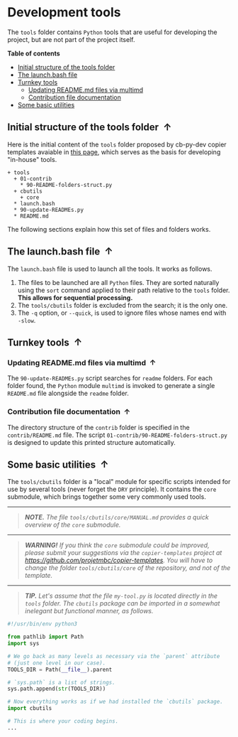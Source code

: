 <!----------------------------------------------------------------
  -- File created by the ''multimd'' project, version 1.0.0.    --
  --                                                            --
  -- ''multimd'', soon to be available on PyPI, is developed at --
  -- https://github.com/bc-tools/for-dev/tree/main/multimd      --
  ---------------------------------------------------------------->


Development tools
=================

The `tools` folder contains `Python` tools that are useful for developing the project, but are not part of the project itself.

**Table of contents**

<a id="MULTIMD-GO-BACK-TO-TOC"></a>
- [Initial structure of the tools folder](#MULTIMD-TOC-ANCHOR-0)
- [The launch.bash file](#MULTIMD-TOC-ANCHOR-1)
- [Turnkey tools](#MULTIMD-TOC-ANCHOR-2)
    - [Updating README.md files via multimd](#MULTIMD-TOC-ANCHOR-3)
    - [Contribution file documentation](#MULTIMD-TOC-ANCHOR-4)
- [Some basic utilities](#MULTIMD-TOC-ANCHOR-5)

<a id="MULTIMD-TOC-ANCHOR-0"></a>
Initial structure of the tools folder <a href="#MULTIMD-GO-BACK-TO-TOC" style="text-decoration: none;"><span style="margin-left: 0.25em; font-weight: bold; position: relative; top: -.5pt;">&#x2191;</span></a>
-------------------------------------

Here is the initial content of the `tools` folder proposed by cb-py-dev copier templates avaiable in [this page](https://github.com/projetmbc/copier-templates/tree/main/cb-py-dev), which serves as the basis for developing "in-house" tools.

~~~
+ tools
  + 01-contrib
    * 90-README-folders-struct.py
  + cbutils
    + core
  * launch.bash
  * 90-update-READMEs.py
  * README.md
~~~

The following sections explain how this set of files and folders works.

<a id="MULTIMD-TOC-ANCHOR-1"></a>
The launch.bash file <a href="#MULTIMD-GO-BACK-TO-TOC" style="text-decoration: none;"><span style="margin-left: 0.25em; font-weight: bold; position: relative; top: -.5pt;">&#x2191;</span></a>
--------------------

The `launch.bash` file is used to launch all the tools. It works as follows.

1. The files to be launched are all `Python` files. They are sorted naturally using the `sort` command applied to their path relative to the `tools` folder. **This allows for sequential processing.**
2. The `tools/cbutils` folder is excluded from the search; it is the only one.
3. The `-q` option, or `--quick`, is used to ignore files whose names end with `-slow`.

<a id="MULTIMD-TOC-ANCHOR-2"></a>
Turnkey tools <a href="#MULTIMD-GO-BACK-TO-TOC" style="text-decoration: none;"><span style="margin-left: 0.25em; font-weight: bold; position: relative; top: -.5pt;">&#x2191;</span></a>
-------------

<a id="MULTIMD-TOC-ANCHOR-3"></a>
### Updating README.md files via multimd <a href="#MULTIMD-GO-BACK-TO-TOC" style="text-decoration: none;"><span style="margin-left: 0.25em; font-weight: bold; position: relative; top: -.5pt;">&#x2191;</span></a>

The `90-update-READMEs.py` script searches for `readme` folders. For each folder found, the `Python` module `multimd` is invoked to generate a single `README.md` file alongside the `readme` folder.

<a id="MULTIMD-TOC-ANCHOR-4"></a>
### Contribution file documentation <a href="#MULTIMD-GO-BACK-TO-TOC" style="text-decoration: none;"><span style="margin-left: 0.25em; font-weight: bold; position: relative; top: -.5pt;">&#x2191;</span></a>

The directory structure of the `contrib` folder is specified in the `contrib/README.md` file. The script
`01-contrib/90-README-folders-struct.py` is designed to update this printed structure automatically.

<a id="MULTIMD-TOC-ANCHOR-5"></a>
Some basic utilities <a href="#MULTIMD-GO-BACK-TO-TOC" style="text-decoration: none;"><span style="margin-left: 0.25em; font-weight: bold; position: relative; top: -.5pt;">&#x2191;</span></a>
--------------------

The `tools/cbutils` folder is a "local" module for specific scripts intended for use by several tools (never forget the `DRY` principle). It contains the `core` submodule, which brings together some very commonly used tools.

---

> ***NOTE.*** *The file `tools/cbutils/core/MANUAL.md` provides a quick overview of the `core` submodule.*

---

> ***WARNING!*** *If you think the `core` submodule could be improved, please submit your suggestions via the `copier-templates` project at https://github.com/projetmbc/copier-templates. You will have to change the folder `tools/cbutils/core` of the repository, and not of the template.*

---

> ***TIP.*** *Let's assume that the file `my-tool.py` is located directly in the `tools` folder. The `cbutils` package can be imported in a somewhat inelegant but functional manner, as follows.*

~~~python
#!/usr/bin/env python3

from pathlib import Path
import sys

# We go back as many levels as necessary via the `parent` attribute
# (just one level in our case).
TOOLS_DIR = Path(__file__).parent

# `sys.path` is a list of strings.
sys.path.append(str(TOOLS_DIR))

# Now everything works as if we had installed the `cbutils` package.
import cbutils

# This is where your coding begins.
...
~~~
